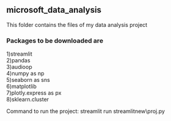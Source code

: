 ## microsoft_data_analysis

This folder contains the files of my data analysis project
### Packages to be downloaded are

1)streamlit  
2)pandas  
3)audioop  
4)numpy as np  
5)seaborn as sns  
6)matplotlib   
7)plotly.express as px  
8)sklearn.cluster  

Command to run the project: streamlit run streamlitnew\proj.py  
